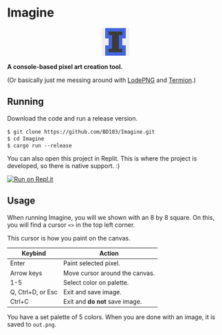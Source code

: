 # Imagine

<p align="center"><img src="https://raw.githubusercontent.com/BD103/Imagine/main/examples/logo-scaled.png" alt="Imagine Logo"></p>

**A console-based pixel art creation tool.**

(Or basically just me messing around with [LodePNG](https://lib.rs/crates/lodepng) and [Termion](https://lib.rs/crates/termion).)

## Running

Download the code and run a release version.

```shell
$ git clone https://github.com/BD103/Imagine.git
$ cd Imagine
$ cargo run --release
```

You can also open this project in Replit. This is where the project is developed, so there is native support. :)

[![Run on Repl.it](https://replit.com/badge/github/BD103/Imagine)](https://repl.it/github/BD103/Imagine)

## Usage

When running Imagine, you will we shown with an 8 by 8 square. On this, you will find a cursor `<>` in the top left corner.

This cursor is how you paint on the canvas.

|Keybind|Action|
|-|-|
|Enter|Paint selected pixel.|
|Arrow keys|Move cursor around the canvas.|
|1-5|Select color on palette.|
|Q, Ctrl+D, or Esc|Exit and save image.|
|Ctrl+C|Exit and **do not** save image.|

You have a set palette of 5 colors. When you are done with an image, it is saved to `out.png`.
